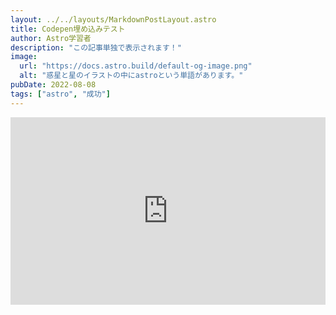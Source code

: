 ```yaml
---
layout: ../../layouts/MarkdownPostLayout.astro
title: Codepen埋め込みテスト
author: Astro学習者
description: "この記事単独で表示されます！"
image:
  url: "https://docs.astro.build/default-og-image.png"
  alt: "惑星と星のイラストの中にastroという単語があります。"
pubDate: 2022-08-08
tags: ["astro", "成功"]
---
```

<iframe height="300" style="width: 100%;" scrolling="no" title="css variables gradient" src="https://codepen.io/kan_f/embed/RwzzJVv?default-tab=html%2Cresult" frameborder="no" loading="lazy" allowtransparency="true" allowfullscreen="true">
</iframe>